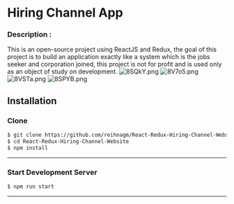 # Hiring Channel App
### Description : 
This is an open-source project using ReactJS and Redux, the goal of this project is to build an application exactly like a system which is the jobs seeker and corporation joined,  this project is not for profit and is used only as an object of study on development.
![8SQkY.png](https://cdn.imgpaste.net/2020/01/27/8SQkY.png)
![8V7o5.png](https://cdn.imgpaste.net/2020/01/27/8V7o5.png)
![8VSTa.png](https://cdn.imgpaste.net/2020/01/27/8VSTa.png)
![8SPYB.png](https://cdn.imgpaste.net/2020/01/27/8SPYB.png)

## Installation

### Clone
```bash
$ git clone https://github.com/reihnagm/React-Redux-Hiring-Channel-Website.git
$ cd React-Redux-Hiring-Channel-Website
$ npm install
```
---
### Start Development Server
```bash
$ npm run start
```
---

